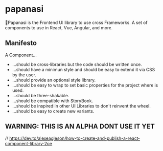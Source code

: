 # papanasi

🥯Papanasi is the Frontend UI library to use cross Frameworks. A set of components to use in React, Vue, Angular, and more.

## Manifesto

A Component...
* ...should be cross-libraries but the code should be written once.
* ...should have a minimun style and should be easy to extend it via CSS by the user.
* ...should provide an optional style library.
* ...should be easy to wrap to set basic properties for the project where is used.
* ...should be three-shakable.
* ...should be compatible with StoryBook.
* ...should be inspired in other UI Libraries to don't reinvent the wheel.
* ...should be easy to create new variants.

## WARNING: THIS IS AN ALPHA DONT USE IT YET

// https://dev.to/alexeagleson/how-to-create-and-publish-a-react-component-library-2oe
